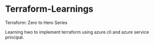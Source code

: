# Terraform-Learnings
Terraform: Zero to Hero Series

Learning hwo to implement terraform using azure cli and azure service principal.
